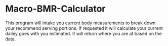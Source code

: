# Macro-BMR-Calculator
This program will intake you current body measurements to break down your recommend serving portions.
If requested it will calculate your current dailey goes with you estimated. It will return where you are at based on the data.
